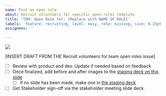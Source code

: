```yaml
---
name: Post an open role
about: Recruit volunteers for specific open roles template
title: 'TDM: Open Role for: [Replace with NAME OF ROLE]'
labels: 'feature: recruiting, level: easy, role: missing, size: 0.25pt'
assignees: ''

---
```


<img src="https://www.hackforla.org/assets/images/projects/tdm-calculator.jpg">

[INSERT DRAFT FROM THE Recruit volunteers for team open roles issue]

- [ ] Review with product and dev. Update if needed based on feedback
- [ ] Once finalized, add before and after images to the [staging deck on this slide]() 
   - [ ] if no slide has been made, make one in [the staging deck](https://docs.google.com/presentation/d/1crZ3IxqA4hAu3qzD7ns93Ieuqjwh6wyEtuX_46cP-fg)
- [ ] Get Stakeholder sign-off via the stakeholder meeting slide deck.
